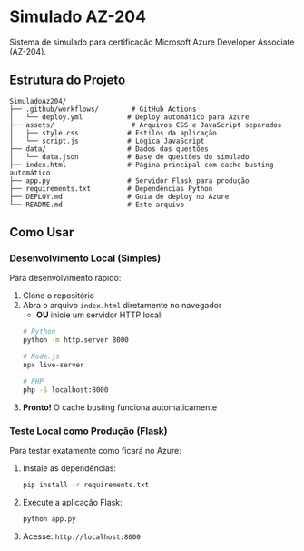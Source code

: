 # Simulado AZ-204

Sistema de simulado para certificação Microsoft Azure Developer Associate (AZ-204).

## Estrutura do Projeto

```
SimuladoAz204/
├── .github/workflows/        # GitHub Actions
│   └── deploy.yml           # Deploy automático para Azure
├── assets/                   # Arquivos CSS e JavaScript separados
│   ├── style.css            # Estilos da aplicação
│   └── script.js            # Lógica JavaScript
├── data/                    # Dados das questões
│   └── data.json            # Base de questões do simulado
├── index.html               # Página principal com cache busting automático
├── app.py                   # Servidor Flask para produção
├── requirements.txt         # Dependências Python
├── DEPLOY.md                # Guia de deploy no Azure
└── README.md                # Este arquivo
```

## Como Usar

### Desenvolvimento Local (Simples)

Para desenvolvimento rápido:

1. Clone o repositório
2. Abra o arquivo `index.html` diretamente no navegador
   - **OU** inicie um servidor HTTP local:
   ```bash
   # Python
   python -m http.server 8000
   
   # Node.js
   npx live-server
   
   # PHP
   php -S localhost:8000
   ```
3. **Pronto!** O cache busting funciona automaticamente

### Teste Local como Produção (Flask)

Para testar exatamente como ficará no Azure:

1. Instale as dependências:
   ```bash
   pip install -r requirements.txt
   ```

2. Execute a aplicação Flask:
   ```bash
   python app.py
   ```

3. Acesse: `http://localhost:8000`
